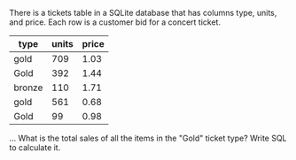 There is a tickets table in a SQLite database that has columns type, units, and price. Each row is a customer bid for a concert ticket.

| type |  units |	price |
|------|--------|---------|
| gold |	709 |	1.03 |
| Gold |	392 |	1.44 |
| bronze|	110 |   1.71 |
| gold |	561 |	0.68 |
| Gold |	99  |	0.98 |
...
What is the total sales of all the items in the "Gold" ticket type? Write SQL to calculate it.
